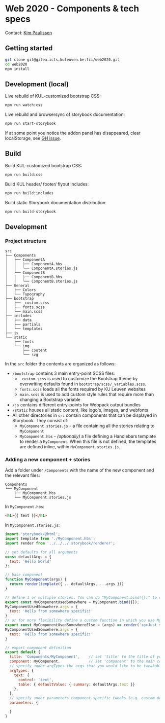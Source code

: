 # Web 2020 - Components & tech specs

Contact: [Kim Paulissen](https://www.kuleuven.be/wieiswie/nl/person/00045445)

## Getting started

```bash
git clone git@gitea.icts.kuleuven.be:fii/web2020.git
cd web2020
npm install
```

## Development (local)


Live rebuild of KUL-customized bootstrap CSS:

```bash
npm run watch:css
```

Live rebuild and browsersync of storybook documentation:

```bash
npm run start-storybook
```

If at some point you notice the addon panel has disappeared, clear localStorage, see [GH issue](https://github.com/storybookjs/storybook/issues/8383#issuecomment-541562349).

## Build

Build KUL-customized bootstrap CSS:

```bash
npm run build:css
```

Build KUL header/ footer/ flyout includes:

```bash
npm run build:includes
```

Build static Storybook documentation distribution:

```bash
npm run build-storybook
```

## Development

### Project structure
```
src
├── Components
│   ├── ComponentA
│   │   ├── ComponentA.hbs
│   │   └── ComponentA.stories.js
│   └── ComponentB
│   │   ├── ComponentB.hbs
│   │   └── ComponentB.stories.js
├── General
│   ├── Colors
│   └── Typography
├── bootstrap
│   ├── _custom.scss
│   ├── fonts.scss
│   └── main.scss
├── includes
│   ├── data
│   ├── partials
│   └── templates
├── js
└── static
    ├── fonts
    └── img
        ├── content
        └── svg
```

In the `src` folder the contents are organized as follows:

* `/bootstrap` contains 3 main entry-point SCSS files:
  * `_custom.scss` is used to customize the Bootstrap theme by overwriting defaults found in `bootstrap/scss/_variables.scss`.
  * `fonts.scss` loads all the fonts required by KU Leuven websites
  * `main.scss` is used to add custom style rules that require more than changing a Bootstrap variable
* `/js` contains different entry-points for Webpack output bundles
* `/static` houses all static content, like logo's, images, and webfonts
* All other directories in `src` contain components that can be displayed in Storybook. They consist of:
  * `MyComponent.stories.js` - a file containing all the stories relating to `MyComponent`
  * `MyComponent.hbs` - *(optionally)* a file defining a Handlebars template to render a `MyComponent`. When this file is not defined, the templates are defined inline, within `MyComponent.stories.js`.

### Adding a new component + stories

Add a folder under `/Components` with the name of the new component and the relevant files:

```
Components
└── MyComponent
    ├── MyComponent.hbs
    └── MyComponent.stories.js
```

In `MyComponent.hbs`:
```html
<h1>{{ text }}</h1>
```

In `MyComponent.stories.js`:

```js
import 'storybook/@html';
import template from './MyComponent.hbs';
import render from '../../../.storybook/renderer';

// set defaults for all arguments
const defaultArgs = {
  text: 'Hello World'
};

// base component
function MyComponent(args) {
  return render(template({ ...defaultArgs, ...args }))
}

// define 1 or multiple stories. You can do "MyComponent.bind({})" to create a story, and add its arg values to its "args" property
export const MyComponentUsedSomewhere = MyComponent.bind({});
MyComponentUsedSomwehere.args = {
  text: 'Hello from somewhere specific!'
}
// or for more flexibility define a custom function in which you use MyComponent(args)
export const MyComponentUsedSomewhereElse = (args) => render('<p>Just some extra fixed markup</p>' + MyComponent(args) );
MyComponentUsedSomwehere.args = {
  text: 'Hello from somewhere specific!'
}

// export component definition
export default {
  title: 'Components/MyComponent',    // set 'title' to the title of your component: Adding /'es will nest the component in directories, camelcase sequences are transformed to separate words (e.g. MyComponent -> My component)
  component: MyComponent,             // set 'component' to the main component function
  // specify under argTypes the args that you would like to be tweakable by users through Storybook
  argTypes: {
    text: {
      control: 'text',
      table: { defaultValue: { summary: defaultArgs.text }}
    },
  },
  // specify under parameters component-specific tweaks (e.g. custom docs page)
  parameters: {

  }
}
```
